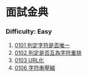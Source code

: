 # 面試金典

### Difficulty: Easy
001. [0101 判定字符是否唯一](https://github.com/Kuan-HC/LeetCode/blob/main/Interview/Interview_0101.md)
002. [0102 判定是否互為字符重排](https://github.com/Kuan-HC/LeetCode/blob/main/Interview/Interview_0102.md)
003. [0103 URL化](https://github.com/Kuan-HC/LeetCode/blob/main/Interview/Interview_0103.md)
004. [0106 字符串壓縮](https://github.com/Kuan-HC/LeetCode/blob/main/Interview/Interview_0106.md)




